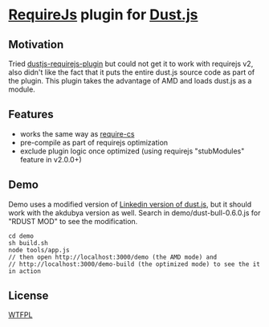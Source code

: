# [RequireJs](http://requirejs.org/) plugin for [Dust.js](http://akdubya.github.com/dustjs/) #

## Motivation ##
Tried [dustjs-requirejs-plugin](https://bitbucket.org/manuel_martin/dustjs-requirejs-plugin) but could not get it to work with requirejs v2, also didn't like the fact that it puts the entire dust.js source code as part of the plugin. This plugin takes the advantage of AMD and loads dust.js as a module.

## Features ##
- works the same way as [require-cs](https://github.com/jrburke/require-cs)
- pre-compile as part of requirejs optimization
- exclude plugin logic once optimized (using requirejs "stubModules" feature in v2.0.0+)

## Demo ##
Demo uses a modified version of [Linkedin version of dust.js](https://github.com/linkedin/dustjs), but it should work with the akdubya version as well. Search in demo/dust-bull-0.6.0.js for "RDUST MOD" to see the modification.

	cd demo
	sh build.sh
	node tools/app.js
	// then open http://localhost:3000/demo (the AMD mode) and
	// http://localhost:3000/demo-build (the optimized mode) to see the it in action

## License ##
[WTFPL](http://sam.zoy.org/wtfpl/)